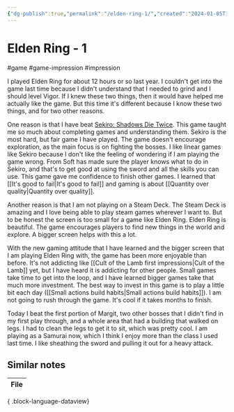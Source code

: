 ```yaml
---
{"dg-publish":true,"permalink":"/elden-ring-1/","created":"2024-01-05T18:56:29.611+09:00","updated":"2024-01-05T22:20:09.341+09:00"}
---
```


# Elden Ring - 1

#game #game-impression #impression 

I played Elden Ring for about 12 hours or so last year. I couldn't get into the game last time because I didn't understand that I needed to grind and I should level Vigor. If I knew these two things, then it would have helped me actually like the game. But this time it's different because I know these two things, and for two other reasons.

One reason is that I have beat [Sekiro: Shadows Die Twice](https://en.wikipedia.org/wiki/Sekiro:_Shadows_Die_Twice). This game taught me so much about completing games and understanding them. Sekiro is the most hard, but fair game I have played. The game doesn't encourage exploration, as the main focus is on fighting the bosses. I like linear games like Sekiro because I don't like the feeling of wondering if I am playing the game wrong. From Soft has made sure the player knows what to do in Sekiro, and that's to get good at using the sword and all the skills you can use. This game gave me confidence to finish other games. I learned that [[It's good to fail\|It's good to fail]] and gaming is about [[Quantity over quality\|Quantity over quality]].

Another reason is that I am not playing on a Steam Deck. The Steam Deck is amazing and I love being able to play steam games wherever I want to. But to be honest the screen is too small for a game like Elden Ring. Elden Ring is beautiful. The game encourages players to find new things in the world and explore. A bigger screen helps with this a lot.

With the new gaming attitude that I have learned and the bigger screen that I am playing Elden Ring with, the game has been more enjoyable than before. It's not addicting like [[Cult of the Lamb first impressions\|Cult of the Lamb]] yet, but I have heard it is addicting for other people. Small games take time to get into the loop, and I have learned bigger games take that much more investment. The best way to invest in this game is to play a little bit each day ([[Small actions build habits\|Small actions build habits]]). I am not going to rush through the game. It's cool if it takes months to finish.

Today I beat the first portion of Margit, two other bosses that I didn't find in my first play through, and a whole area that had a building that walked on legs. I had to clean the legs to get it to sit, which was pretty cool. I am playing as a Samurai now, which I think I enjoy more than the class I used last time. I like sheathing the sword and pulling it out for a heavy attack.

## Similar notes

| File |
| ---- |

{ .block-language-dataview}
